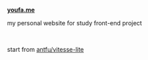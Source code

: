 **[youfa.me](https://youfa.me)**

my personal website for study front-end project

<br/>

start from [antfu/vitesse-lite](https://github.com/antfu/vitesse-lite)
